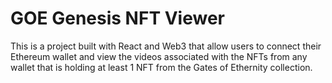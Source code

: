 # GOE Genesis NFT Viewer

This is a project built with React and Web3 that allow users to connect their Ethereum wallet and view the videos associated with the NFTs from any wallet that is holding at least 1 NFT from the Gates of Ethernity collection.